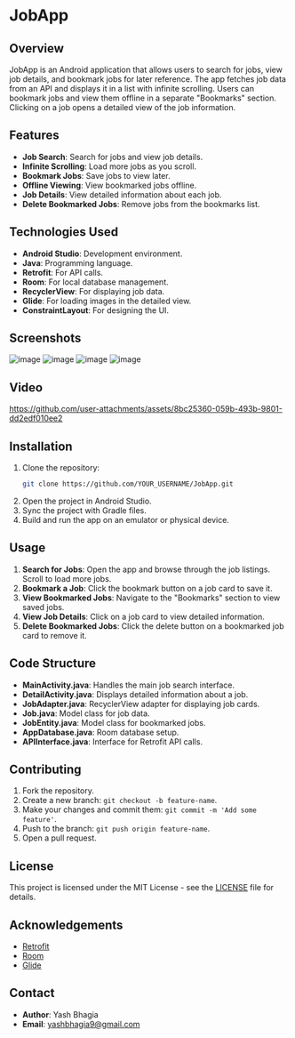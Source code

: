# JobApp

## Overview

JobApp is an Android application that allows users to search for jobs, view job details, and bookmark jobs for later reference. The app fetches job data from an API and displays it in a list with infinite scrolling. Users can bookmark jobs and view them offline in a separate "Bookmarks" section. Clicking on a job opens a detailed view of the job information.

## Features

- **Job Search**: Search for jobs and view job details.
- **Infinite Scrolling**: Load more jobs as you scroll.
- **Bookmark Jobs**: Save jobs to view later.
- **Offline Viewing**: View bookmarked jobs offline.
- **Job Details**: View detailed information about each job.
- **Delete Bookmarked Jobs**: Remove jobs from the bookmarks list.

## Technologies Used

- **Android Studio**: Development environment.
- **Java**: Programming language.
- **Retrofit**: For API calls.
- **Room**: For local database management.
- **RecyclerView**: For displaying job data.
- **Glide**: For loading images in the detailed view.
- **ConstraintLayout**: For designing the UI.

## Screenshots
![image](https://github.com/user-attachments/assets/0d2aa8c2-d356-407a-ab1a-ac0a6a1f8cd0)
![image](https://github.com/user-attachments/assets/f19f1a45-4b22-4a2f-be38-e309fa5d6b0e)
![image](https://github.com/user-attachments/assets/d8b152c4-36ec-4427-ae24-4248c6b42d00)
![image](https://github.com/user-attachments/assets/b193734b-c374-4bc2-9663-427b86314815)


## Video

https://github.com/user-attachments/assets/8bc25360-059b-493b-9801-dd2edf010ee2


## Installation

1. Clone the repository:
    ```sh
    git clone https://github.com/YOUR_USERNAME/JobApp.git
    ```
2. Open the project in Android Studio.
3. Sync the project with Gradle files.
4. Build and run the app on an emulator or physical device.

## Usage

1. **Search for Jobs**: Open the app and browse through the job listings. Scroll to load more jobs.
2. **Bookmark a Job**: Click the bookmark button on a job card to save it.
3. **View Bookmarked Jobs**: Navigate to the "Bookmarks" section to view saved jobs.
4. **View Job Details**: Click on a job card to view detailed information.
5. **Delete Bookmarked Jobs**: Click the delete button on a bookmarked job card to remove it.

## Code Structure

- **MainActivity.java**: Handles the main job search interface.
- **DetailActivity.java**: Displays detailed information about a job.
- **JobAdapter.java**: RecyclerView adapter for displaying job cards.
- **Job.java**: Model class for job data.
- **JobEntity.java**: Model class for bookmarked jobs.
- **AppDatabase.java**: Room database setup.
- **APIInterface.java**: Interface for Retrofit API calls.

## Contributing

1. Fork the repository.
2. Create a new branch: `git checkout -b feature-name`.
3. Make your changes and commit them: `git commit -m 'Add some feature'`.
4. Push to the branch: `git push origin feature-name`.
5. Open a pull request.

## License

This project is licensed under the MIT License - see the [LICENSE](LICENSE) file for details.

## Acknowledgements

- [Retrofit](https://square.github.io/retrofit/)
- [Room](https://developer.android.com/training/data-storage/room)
- [Glide](https://github.com/bumptech/glide)

## Contact

- **Author**: Yash Bhagia
- **Email**: [yashbhagia9@gmail.com](mailto:yashbhagia9@gamil.com)

